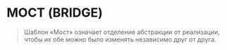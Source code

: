 # МОСТ (BRIDGE)

> Шаблон «Мост» означает отделение абстракции от реализации, чтобы
> их обе можно было изменять независимо друг от друга.